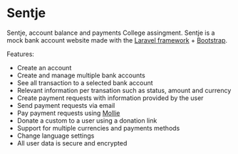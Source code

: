 # Sentje
Sentje, account balance and payments
College assingment. Sentje is a mock bank account website made with the <a href="https://laravel.com/">Laravel framework</a> + <a href="https://getbootstrap.com/">Bootstrap</a>.

Features:
<ul>
<li>Create an account</li>
<li>Create and manage multiple bank accounts</li>
<li>See all transaction to a selected bank account</li>
<li>Relevant information per transation such as status, amount and currency</li>
<li>Create payment requests with information provided by the user</li>
<li>Send payment requests via email</li>
<li>Pay payment requests using <a href="https://www.mollie.com/nl/">Mollie</a></li>
<li>Donate a custom to a user using a donation link</li>
<li>Support for multiple currencies and payments methods</li>
<li>Change language settings</li>
<li>All user data is secure and encrypted</li>
</ul>
